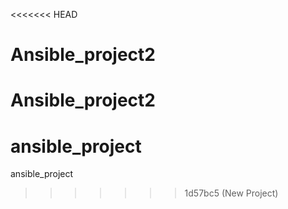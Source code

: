 <<<<<<< HEAD
# Ansible_project2
Ansible_project2
=======
# ansible_project
ansible_project
>>>>>>> 1d57bc5 (New Project)
